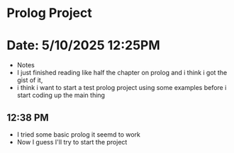 # Prolog Project

# Date: 5/10/2025 12:25PM
- Notes
- I just finished reading like half the chapter on prolog and i think i got the gist of it,
- i think i want to start a test prolog project using some examples before i start coding up the main thing


## 12:38 PM
- I tried some basic prolog it seemd to work
- Now I guess I'll try to start the project